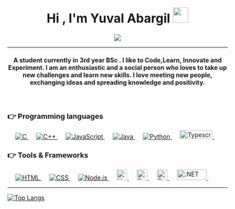 <h1 align="center">Hi , I'm Yuval Abargil <img src="https://media.giphy.com/media/hvRJCLFzcasrR4ia7z/giphy.gif" width="35"></h1>
<p align="center">
  <a href="https://github.com/YAbargil"><img src="https://readme-typing-svg.herokuapp.com?lines=Computer+Science+Student;Full+Stack+Web+Developer;Autodidact;Always%20learning%20new%20things&center=true&width=500&height=50"></a>
</p>
<hr/>
<h4 align="center">A student currently in 3rd year BSc . I like to Code,Learn, Innovate and Experiment. I am an enthusiastic and a social person who loves to take up new challenges and learn new skills. I love meeting new people, exchanging ideas and spreading knowledge and positivity.</h4>
<br>

### 👉 Programming languages

<p align="justify"> 
  &emsp; 
  <a href="https://github.com/YAbargil" target="_blank"> 
    <img alt="C" src="https://img.shields.io/badge/C%20-%232370ED.svg?logo=c&logoColor=white">
  </a> 
  &emsp;
  <a href="https://github.com/YAbargil" target="_blank"> 
    <img alt="C++" src="https://img.shields.io/badge/C++%20-%2300599C.svg?logo=c%2B%2B&logoColor=white">
  </a> 
  &emsp;
  <a href="https://github.com/YAbargil" target="_blank"> 
     <img alt="JavaScript" src="https://img.shields.io/badge/JavaScript%20-%23F7DF1E.svg?logo=javascript&logoColor=black">
   </a>
  &emsp;
  <a href="https://github.com/YAbargil" target="_blank"> 
    <img alt="Java" src="https://img.shields.io/badge/Java-%23007396.svg?logo=java&logoColor=white">
  </a>
  &emsp;
   <a href="https://github.com/YAbargil" target="_blank">
    <img alt="Python" src="https://img.shields.io/badge/Python%20-%2314354C.svg?logo=python&logoColor=white">
  </a>
  &emsp;
   <a href="https://github.com/YAbargil" target="_blank">
    <img alt="Typescript" width="75" height="20" src="https://img.shields.io/badge/typescript-%23007ACC.svg?style=for-the-badge&logo=typescript&logoColor=white" >
  </a>
  &emsp;

### 👉 Tools & Frameworks
<p align="left"> 
  &emsp; 
  <a href="https://github.com/YAbargil" target="_blank"> 
   <img alt="HTML" src="https://img.shields.io/badge/HTML5%20-%23E34F26.svg?logo=html5&logoColor=white">
  </a>   
  &emsp;
  <a href="https://github.com/YAbargil" target="_blank">
    <img alt="CSS" src="https://img.shields.io/badge/CSS%20-%231572B6.svg?logo=css3&logoColor=white">
  </a> 
   &emsp;
  <a href="https://github.com/YAbargil" target="_blank"> 
    <img alt="Node.js" src="https://img.shields.io/badge/-Nodejs-green?style=flat&logo=Node.js"/>
  </a>
    &emsp;
  <a href="https://github.com/YAbargil" target="_blank"> 
    <img alt="Unity" height="24" src="https://img.shields.io/badge/Unity-100000?style=for-the-badge&logo=unity&logoColor=white"/>
  </a>
     &emsp;
  <a href="https://github.com/YAbargil" target="_blank"> 
    <img alt="Express.js" height="24" src="https://img.shields.io/badge/Express.js-404D59?style=for-the-badge"/>
  </a>
  &emsp;
   <a href="https://github.com/YAbargil" target="_blank"> 
    <img alt="React" height="24" src="https://img.shields.io/badge/react-%2320232a.svg?style=for-the-badge&logo=react&logoColor=%2361DAFB"/>
  </a>
  &emsp;
  
  <a href="https://github.com/YAbargil" target="_blank"> 
    <img alt=".NET" width="68" height="24" src="https://img.shields.io/badge/.NET-5C2D91?style=for-the-badge&logo=.net&logoColor=white"/>
  </a>
  &emsp;
</p>
<hr>

[![Top Langs](https://github-readme-stats.vercel.app/api/top-langs/?username=yabargil&layout=compact&hide_progress=true)](https://github.com/YAbargil)

